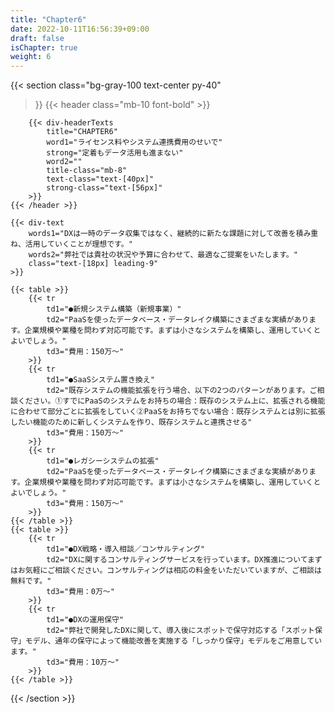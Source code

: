 ```yaml
---
title: "Chapter6"
date: 2022-10-11T16:56:39+09:00
draft: false
isChapter: true
weight: 6
---
```


{{< section
    class="bg-gray-100 text-center py-40"
>}}
    {{< header
        class="mb-10 font-bold"
    >}}

        {{< div-headerTexts
            title="CHAPTER6"
            word1="ライセンス料やシステム連携費用のせいで"
            strong="定着もデータ活用も進まない"
            word2=""
            title-class="mb-8"
            text-class="text-[40px]"
            strong-class="text-[56px]"
        >}}
    {{< /header >}}

    {{< div-text
        words1="DXは一時のデータ収集ではなく、継続的に新たな課題に対して改善を積み重ね、活用していくことが理想です。"
        words2="弊社では貴社の状況や予算に合わせて、最適なご提案をいたします。"
        class="text-[18px] leading-9"
    >}} 

    {{< table >}}
        {{< tr 
            td1="●新規システム構築（新規事業）"
            td2="PaaSを使ったデータベース・データレイク構築にさまざまな実績があります。企業規模や業種を問わず対応可能です。まずは小さなシステムを構築し、運用していくとよいでしょう。" 
            td3="費用：150万〜"
        >}}
        {{< tr 
            td1="●SaaSシステム置き換え"
            td2="既存システムの機能拡張を行う場合、以下の2つのパターンがあります。ご相談ください。①すでにPaaSのシステムをお持ちの場合：既存のシステム上に、拡張される機能に合わせて部分ごとに拡張をしていく②PaaSをお持ちでない場合：既存システムとは別に拡張したい機能のために新しくシステムを作り、既存システムと連携させる" 
            td3="費用：150万〜"
        >}}
        {{< tr 
            td1="●レガシーシステムの拡張"
            td2="PaaSを使ったデータベース・データレイク構築にさまざまな実績があります。企業規模や業種を問わず対応可能です。まずは小さなシステムを構築し、運用していくとよいでしょう。" 
            td3="費用：150万〜"
        >}}
    {{< /table >}}
    {{< table >}}
        {{< tr 
            td1="●DX戦略・導入相談／コンサルティング"
            td2="DXに関するコンサルティングサービスを行っています。DX推進についてまずはお気軽にご相談ください。コンサルティングは相応の料金をいただいていますが、ご相談は無料です。" 
            td3="費用：0万〜"
        >}}
        {{< tr 
            td1="●DXの運用保守"
            td2="弊社で開発したDXに関して、導入後にスポットで保守対応する「スポット保守」モデル、通年の保守によって機能改善を実施する「しっかり保守」モデルをご用意しています。" 
            td3="費用：10万〜"
        >}}
    {{< /table >}}
{{< /section >}}
